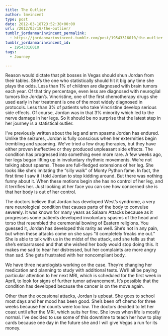 ```yaml
---
title: The Outlier
author: lmvincent
type: post
date: 2012-03-18T23:52:38+00:00
url: /2012/03/18/the-outlier/
tumblr_jordanmarinvincent_permalink:
  - https://jordanmarinvincent.tumblr.com/post/19543316010/the-outlier
tumblr_jordanmarinvincent_id:
  - 19543316010
tags:
  - Journey

---
```

Reason would dictate that pit bosses in Vegas should shun Jordan from their tables. She&rsquo;s the one who statistically should hit it big any time she plays the odds. Less than 1% of children are diagnosed with brain tumors each year. Of that tiny percentage, even less are diagnosed with neuroglial tumors like Jordan&rsquo;s. Vincristine, one of the first chemotherapy drugs she used early in her treatment is one of the most widely diagnosed in protocols. Less than 3% of patients who take Vincristine develop serious side effects. Of course, Jordan was in that 3% minority which led to the nerve damage in her legs. So it should be no surprise that the latest step in her journey is a statistical outlier.

I&rsquo;ve previously written about the leg and arm spasms Jordan has endured. Unlike the seizures, Jordan is fully conscious when her extermities begin trembling and spasming. We&rsquo;ve tried a few drug therapies, but they have either proven ineffective or they produced unpleasant side effects. The condition has progressed into something even more rare. A few weeks ago, her legs began lifting up in involuntary rhythmic movements. We&rsquo;re not talking about spasms. These are full-fledged extensions of her leg. She looks like she&rsquo;s imitating the &ldquo;silly walk&rdquo; of Monty Python fame. In fact, the first time I saw it I told Jordan to stop kidding around. But there was nothing funny about it. When these motions begin she has no control of her leg, and it terrifies her. Just looking at her face you can see how concerned she is that her body is out of her control.

The doctors believe that Jordan has developed West&rsquo;s syndrome, a very rare neurological condition that causes parts of the body to convulse severely. It was known for many years as Salaam Attacks because as it progresses some patients developed involuntary spasms of the head and torso that resembled the ceremonial bowing of Eastern religions. You guessed it, Jordan has developed this rarity as well. She&rsquo;s not in any pain, but when these attacks come on she says &ldquo;it completely freaks me out.&rdquo; She is able to talk with us in the midst of the attack, and she tells us that she&rsquo;s embarrassed and that she wished her body would stop doing this. It makes me sad to hear her distressed, but her complaints are more angry than sad. She gets frustrated with her noncompliant body.

We have three neurologists working on the case. They&rsquo;re changing her medication and planning to study with additional tests. We&rsquo;ll all be paying particular attention to her next MRI, which is scheduled for the first week in April, to look for signs of further tumor advancement. It&rsquo;s possible that the condition has developed because the cancer is on the move again. 

Other than the occasional attacks, Jordan is upbeat. She goes to school most days and her mood has been good. She&rsquo;s been off chemo for three weeks because her counts were too low. The doctors decided to let her coast until after the MRI, which suits her fine. She loves when life is mostly normal. I&rsquo;ve decided to use some of this downtime to teach her how to play cards because one day in the future she and I will give Vegas a run for its money.